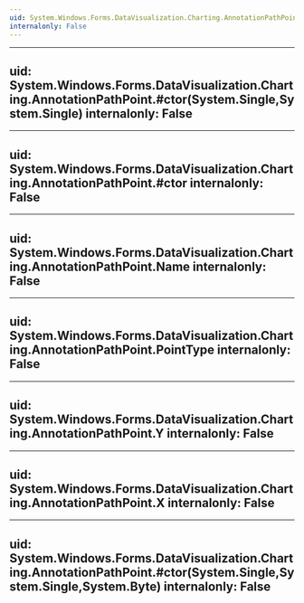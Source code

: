 ```yaml
---
uid: System.Windows.Forms.DataVisualization.Charting.AnnotationPathPoint
internalonly: False
---
```


---
uid: System.Windows.Forms.DataVisualization.Charting.AnnotationPathPoint.#ctor(System.Single,System.Single)
internalonly: False
---

---
uid: System.Windows.Forms.DataVisualization.Charting.AnnotationPathPoint.#ctor
internalonly: False
---

---
uid: System.Windows.Forms.DataVisualization.Charting.AnnotationPathPoint.Name
internalonly: False
---

---
uid: System.Windows.Forms.DataVisualization.Charting.AnnotationPathPoint.PointType
internalonly: False
---

---
uid: System.Windows.Forms.DataVisualization.Charting.AnnotationPathPoint.Y
internalonly: False
---

---
uid: System.Windows.Forms.DataVisualization.Charting.AnnotationPathPoint.X
internalonly: False
---

---
uid: System.Windows.Forms.DataVisualization.Charting.AnnotationPathPoint.#ctor(System.Single,System.Single,System.Byte)
internalonly: False
---
